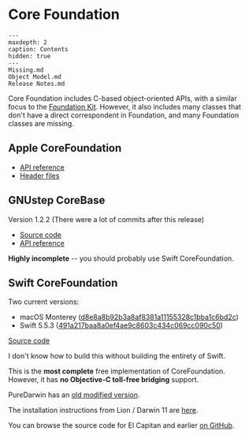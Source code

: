 # Core Foundation

```{toctree}
---
maxdepth: 2
caption: Contents
hidden: true
---
Missing.md
Object Model.md
Release Notes.md
```

Core Foundation includes C-based object-oriented APIs, with a similar focus to the [Foundation Kit](../Foundation/index.md). However, it also includes many classes that don't have a direct correspondent in Foundation, and many Foundation classes are missing. 

## Apple CoreFoundation

* [API reference](https://developer.apple.com/documentation/foundation?language=objc)
* [Header files](https://github.com/phracker/MacOSX-SDKs/tree/master/MacOSX11.3.sdk/System/Library/Frameworks/CoreFoundation.framework/Versions/A/Headers)

## GNUstep CoreBase
Version 1.2.2 (There were a lot of commits after this release)

* [Source code](https://github.com/gnustep/libs-corebase)
* <a href="../../../../GSDoc/CoreBase/index.html">API reference</a>

**Highly incomplete** -- you should probably use Swift CoreFoundation.

## Swift CoreFoundation
Two current versions:
* macOS Monterey ([d8e8a8b92b3a8af8381a11155328c1bba1c6bd2c](https://github.com/apple/swift-corelibs-foundation/commit/d8e8a8b92b3a8af8381a11155328c1bba1c6bd2c))
* Swift 5.5.3 ([491a217baa8a0ef4ae9c8603c434c069cc090c50](https://github.com/apple/swift-corelibs-foundation/commit/491a217baa8a0ef4ae9c8603c434c069cc090c50))


[Source code](https://github.com/apple/swift-corelibs-foundation/tree/main/CoreFoundation)

I don't know how to build this without building the entirety of Swift.

This is the **most complete** free implementation of CoreFoundation. However, it has **no Objective-C toll-free bridging** support.

PureDarwin has an [old modified version](https://github.com/PureDarwin/CoreFoundation).

The installation instructions from Lion / Darwin 11 are [here](https://raw.githubusercontent.com/apple-oss-distributions/CF/main/README_CFLITE).

You can browse the source code for El Capitan and earlier [on GitHub](https://github.com/apple-oss-distributions/CF/tags).